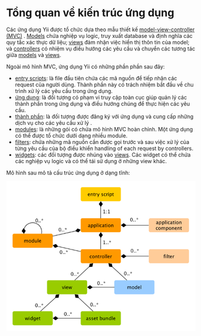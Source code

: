 Tổng quan về kiến trúc ứng dụng
========

Các ứng dụng Yii được tổ chức dựa theo mẫu thiết kế [model-view-controller (MVC)](https://vi.wikipedia.org/wiki/MVC)
. [Models](structure-models.md) chứa nghiệp vụ logic, truy xuất database và định nghĩa các quy tắc xác thực dữ liệu; [views](structure-views.md)
đảm nhận việc hiển thị thôn tin của model; và [controllers](structure-controllers.md) có nhiệm vụ điều hướng các yêu cầu và chuyển các tương tác giữa
[models](structure-models.md) và [views](structure-views.md).

Ngoài mô hình MVC, ứng dụng Yii có những phần phần sau đây:

* [entry scripts](structure-entry-scripts.md): là file đầu tiên chứa các mã nguồn để tiếp nhận các request của người dùng.
  Thành phần này có trách nhiệm bắt đầu về chu trình xử lý các yêu cầu trong ứng dụng.
* [ứng dụng](structure-applications.md): là đối tượng có phạm vi truy cập toàn cục giúp quản lý các thành phần trong ứng dụng
  và điều hướng chúng để thực hiện các yêu cầu.
* [thành phần](structure-application-components.md): là đối tượng được đăng ký với ứng dụng
  và cung cấp những dịch vụ cho các yêu cầu xử lý .
* [modules](structure-modules.md): là những gói có chứa mô hình MVC hoàn chỉnh.
  Một ứng dụng có thể được tổ chức dưới dạng nhiều module.
* [filters](structure-filters.md): chứa những mã nguồn cần được gọi trước và sau việc xử lý của từng yêu cầu của bộ điều khiển
  handling of each request by controllers.
* [widgets](structure-widgets.md): các đối tượng được nhúng vào [views](structure-views.md). Các widget có thể chứa các nghiệp vụ logic
  và có thể tái sử dụng ở những view khác.

Mô hình sau mô tả cấu trúc ứng dụng ở dạng tĩnh:

![Static Structure of Application](images/application-structure.png)
